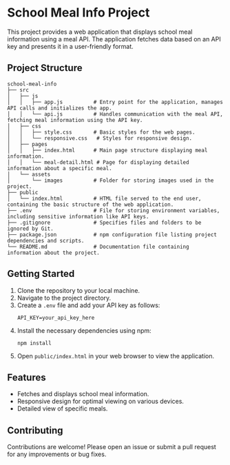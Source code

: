 # School Meal Info Project

This project provides a web application that displays school meal information using a meal API. The application fetches data based on an API key and presents it in a user-friendly format.

## Project Structure

```
school-meal-info
├── src
│   ├── js
│   │   ├── app.js          # Entry point for the application, manages API calls and initializes the app.
│   │   └── api.js          # Handles communication with the meal API, fetching meal information using the API key.
│   ├── css
│   │   ├── style.css       # Basic styles for the web pages.
│   │   └── responsive.css   # Styles for responsive design.
│   ├── pages
│   │   ├── index.html      # Main page structure displaying meal information.
│   │   └── meal-detail.html # Page for displaying detailed information about a specific meal.
│   └── assets
│       └── images          # Folder for storing images used in the project.
├── public
│   └── index.html          # HTML file served to the end user, containing the basic structure of the web application.
├── .env                    # File for storing environment variables, including sensitive information like API keys.
├── .gitignore              # Specifies files and folders to be ignored by Git.
├── package.json            # npm configuration file listing project dependencies and scripts.
└── README.md               # Documentation file containing information about the project.
```

## Getting Started

1. Clone the repository to your local machine.
2. Navigate to the project directory.
3. Create a `.env` file and add your API key as follows:
   ```
   API_KEY=your_api_key_here
   ```
4. Install the necessary dependencies using npm:
   ```
   npm install
   ```
5. Open `public/index.html` in your web browser to view the application.

## Features

- Fetches and displays school meal information.
- Responsive design for optimal viewing on various devices.
- Detailed view of specific meals.

## Contributing

Contributions are welcome! Please open an issue or submit a pull request for any improvements or bug fixes.